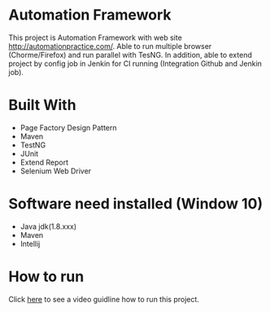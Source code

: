 # Automation Framework
This project is Automation Framework with web site http://automationpractice.com/. Able to run multiple browser (Chorme/Firefox) and run parallel with TesNG. In addition, able to extend project by config job in Jenkin for CI running (Integration Github and Jenkin job).
# Built With
* Page Factory Design Pattern
* Maven
* TestNG
* JUnit
* Extend Report
* Selenium Web Driver
# Software need installed (Window 10)
* Java jdk(1.8.xxx)
* Maven
* Intellij
# How to run
Click [here](https://drive.google.com/file/d/10o8fsI8hVTi1kfFeGPI9STdsEfs4tMk3/view?usp=sharing) to see a video guidline how to run this project.
